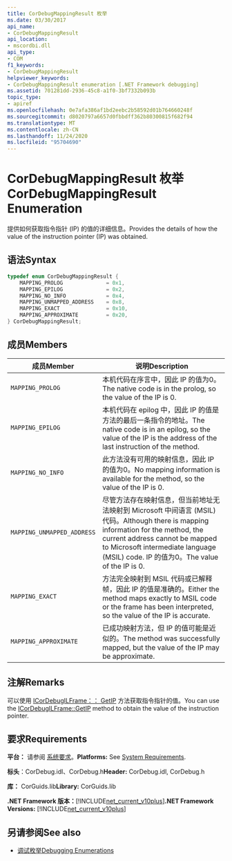 ```yaml
---
title: CorDebugMappingResult 枚举
ms.date: 03/30/2017
api_name:
- CorDebugMappingResult
api_location:
- mscordbi.dll
api_type:
- COM
f1_keywords:
- CorDebugMappingResult
helpviewer_keywords:
- CorDebugMappingResult enumeration [.NET Framework debugging]
ms.assetid: 701281dd-2936-45c8-a1f0-3bf7332b093b
topic_type:
- apiref
ms.openlocfilehash: 0e7afa386af1bd2eebc2b58592d01b764660248f
ms.sourcegitcommit: d8020797a6657d0fbbdff362b80300815f682f94
ms.translationtype: MT
ms.contentlocale: zh-CN
ms.lasthandoff: 11/24/2020
ms.locfileid: "95704690"
---
```

# <a name="cordebugmappingresult-enumeration"></a><span data-ttu-id="b46d2-102">CorDebugMappingResult 枚举</span><span class="sxs-lookup"><span data-stu-id="b46d2-102">CorDebugMappingResult Enumeration</span></span>

<span data-ttu-id="b46d2-103">提供如何获取指令指针 (IP) 的值的详细信息。</span><span class="sxs-lookup"><span data-stu-id="b46d2-103">Provides the details of how the value of the instruction pointer (IP) was obtained.</span></span>  
  
## <a name="syntax"></a><span data-ttu-id="b46d2-104">语法</span><span class="sxs-lookup"><span data-stu-id="b46d2-104">Syntax</span></span>  
  
```cpp  
typedef enum CorDebugMappingResult {  
    MAPPING_PROLOG              = 0x1,  
    MAPPING_EPILOG              = 0x2,  
    MAPPING_NO_INFO             = 0x4,  
    MAPPING_UNMAPPED_ADDRESS    = 0x8,  
    MAPPING_EXACT               = 0x10,  
    MAPPING_APPROXIMATE         = 0x20,  
} CorDebugMappingResult;  
```  
  
## <a name="members"></a><span data-ttu-id="b46d2-105">成员</span><span class="sxs-lookup"><span data-stu-id="b46d2-105">Members</span></span>  
  
|<span data-ttu-id="b46d2-106">成员</span><span class="sxs-lookup"><span data-stu-id="b46d2-106">Member</span></span>|<span data-ttu-id="b46d2-107">说明</span><span class="sxs-lookup"><span data-stu-id="b46d2-107">Description</span></span>|  
|------------|-----------------|  
|`MAPPING_PROLOG`|<span data-ttu-id="b46d2-108">本机代码在序言中，因此 IP 的值为0。</span><span class="sxs-lookup"><span data-stu-id="b46d2-108">The native code is in the prolog, so the value of the IP is 0.</span></span>|  
|`MAPPING_EPILOG`|<span data-ttu-id="b46d2-109">本机代码在 epilog 中，因此 IP 的值是方法的最后一条指令的地址。</span><span class="sxs-lookup"><span data-stu-id="b46d2-109">The native code is in an epilog, so the value of the IP is the address of the last instruction of the method.</span></span>|  
|`MAPPING_NO_INFO`|<span data-ttu-id="b46d2-110">此方法没有可用的映射信息，因此 IP 的值为0。</span><span class="sxs-lookup"><span data-stu-id="b46d2-110">No mapping information is available for the method, so the value of the IP is 0.</span></span>|  
|`MAPPING_UNMAPPED_ADDRESS`|<span data-ttu-id="b46d2-111">尽管方法存在映射信息，但当前地址无法映射到 Microsoft 中间语言 (MSIL) 代码。</span><span class="sxs-lookup"><span data-stu-id="b46d2-111">Although there is mapping information for the method, the current address cannot be mapped to Microsoft intermediate language (MSIL) code.</span></span> <span data-ttu-id="b46d2-112">IP 的值为0。</span><span class="sxs-lookup"><span data-stu-id="b46d2-112">The value of the IP is 0.</span></span>|  
|`MAPPING_EXACT`|<span data-ttu-id="b46d2-113">方法完全映射到 MSIL 代码或已解释帧，因此 IP 的值是准确的。</span><span class="sxs-lookup"><span data-stu-id="b46d2-113">Either the method maps exactly to MSIL code or the frame has been interpreted, so the value of the IP is accurate.</span></span>|  
|`MAPPING_APPROXIMATE`|<span data-ttu-id="b46d2-114">已成功映射方法，但 IP 的值可能是近似的。</span><span class="sxs-lookup"><span data-stu-id="b46d2-114">The method was successfully mapped, but the value of the IP may be approximate.</span></span>|  
  
## <a name="remarks"></a><span data-ttu-id="b46d2-115">注解</span><span class="sxs-lookup"><span data-stu-id="b46d2-115">Remarks</span></span>  

 <span data-ttu-id="b46d2-116">可以使用 [ICorDebugILFrame：： GetIP](icordebugilframe-getip-method.md) 方法获取指令指针的值。</span><span class="sxs-lookup"><span data-stu-id="b46d2-116">You can use the [ICorDebugILFrame::GetIP](icordebugilframe-getip-method.md) method to obtain the value of the instruction pointer.</span></span>  
  
## <a name="requirements"></a><span data-ttu-id="b46d2-117">要求</span><span class="sxs-lookup"><span data-stu-id="b46d2-117">Requirements</span></span>  

 <span data-ttu-id="b46d2-118">**平台：** 请参阅 [系统要求](../../get-started/system-requirements.md)。</span><span class="sxs-lookup"><span data-stu-id="b46d2-118">**Platforms:** See [System Requirements](../../get-started/system-requirements.md).</span></span>  
  
 <span data-ttu-id="b46d2-119">**标头**：CorDebug.idl、CorDebug.h</span><span class="sxs-lookup"><span data-stu-id="b46d2-119">**Header:** CorDebug.idl, CorDebug.h</span></span>  
  
 <span data-ttu-id="b46d2-120">**库：** CorGuids.lib</span><span class="sxs-lookup"><span data-stu-id="b46d2-120">**Library:** CorGuids.lib</span></span>  
  
 <span data-ttu-id="b46d2-121">**.NET Framework 版本：**[!INCLUDE[net_current_v10plus](../../../../includes/net-current-v10plus-md.md)]</span><span class="sxs-lookup"><span data-stu-id="b46d2-121">**.NET Framework Versions:** [!INCLUDE[net_current_v10plus](../../../../includes/net-current-v10plus-md.md)]</span></span>  
  
## <a name="see-also"></a><span data-ttu-id="b46d2-122">另请参阅</span><span class="sxs-lookup"><span data-stu-id="b46d2-122">See also</span></span>

- [<span data-ttu-id="b46d2-123">调试枚举</span><span class="sxs-lookup"><span data-stu-id="b46d2-123">Debugging Enumerations</span></span>](debugging-enumerations.md)
